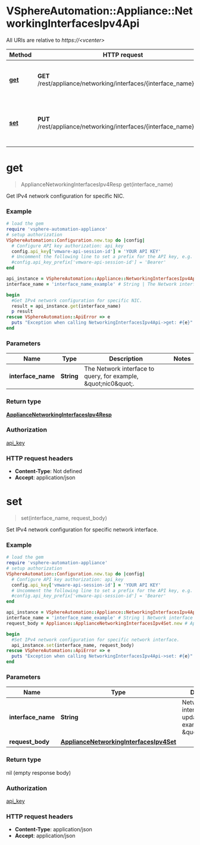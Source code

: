 # VSphereAutomation::Appliance::NetworkingInterfacesIpv4Api

All URIs are relative to *https://&lt;vcenter&gt;*

Method | HTTP request | Description
------------- | ------------- | -------------
[**get**](NetworkingInterfacesIpv4Api.md#get) | **GET** /rest/appliance/networking/interfaces/{interface_name}/ipv4 | Get IPv4 network configuration for specific NIC.
[**set**](NetworkingInterfacesIpv4Api.md#set) | **PUT** /rest/appliance/networking/interfaces/{interface_name}/ipv4 | Set IPv4 network configuration for specific network interface.


# **get**
> ApplianceNetworkingInterfacesIpv4Resp get(interface_name)

Get IPv4 network configuration for specific NIC.

### Example
```ruby
# load the gem
require 'vsphere-automation-appliance'
# setup authorization
VSphereAutomation::Configuration.new.tap do |config|
  # Configure API key authorization: api_key
  config.api_key['vmware-api-session-id'] = 'YOUR API KEY'
  # Uncomment the following line to set a prefix for the API key, e.g. 'Bearer' (defaults to nil)
  #config.api_key_prefix['vmware-api-session-id'] = 'Bearer'
end

api_instance = VSphereAutomation::Appliance::NetworkingInterfacesIpv4Api.new
interface_name = 'interface_name_example' # String | The Network interface to query, for example, \"nic0\".

begin
  #Get IPv4 network configuration for specific NIC.
  result = api_instance.get(interface_name)
  p result
rescue VSphereAutomation::ApiError => e
  puts "Exception when calling NetworkingInterfacesIpv4Api->get: #{e}"
end
```

### Parameters

Name | Type | Description  | Notes
------------- | ------------- | ------------- | -------------
 **interface_name** | **String**| The Network interface to query, for example, \&quot;nic0\&quot;. | 

### Return type

[**ApplianceNetworkingInterfacesIpv4Resp**](ApplianceNetworkingInterfacesIpv4Resp.md)

### Authorization

[api_key](../README.md#api_key)

### HTTP request headers

 - **Content-Type**: Not defined
 - **Accept**: application/json



# **set**
> set(interface_name, request_body)

Set IPv4 network configuration for specific network interface.

### Example
```ruby
# load the gem
require 'vsphere-automation-appliance'
# setup authorization
VSphereAutomation::Configuration.new.tap do |config|
  # Configure API key authorization: api_key
  config.api_key['vmware-api-session-id'] = 'YOUR API KEY'
  # Uncomment the following line to set a prefix for the API key, e.g. 'Bearer' (defaults to nil)
  #config.api_key_prefix['vmware-api-session-id'] = 'Bearer'
end

api_instance = VSphereAutomation::Appliance::NetworkingInterfacesIpv4Api.new
interface_name = 'interface_name_example' # String | Network interface to update, for example, \"nic0\".
request_body = Appliance::ApplianceNetworkingInterfacesIpv4Set.new # ApplianceNetworkingInterfacesIpv4Set | 

begin
  #Set IPv4 network configuration for specific network interface.
  api_instance.set(interface_name, request_body)
rescue VSphereAutomation::ApiError => e
  puts "Exception when calling NetworkingInterfacesIpv4Api->set: #{e}"
end
```

### Parameters

Name | Type | Description  | Notes
------------- | ------------- | ------------- | -------------
 **interface_name** | **String**| Network interface to update, for example, \&quot;nic0\&quot;. | 
 **request_body** | [**ApplianceNetworkingInterfacesIpv4Set**](ApplianceNetworkingInterfacesIpv4Set.md)|  | 

### Return type

nil (empty response body)

### Authorization

[api_key](../README.md#api_key)

### HTTP request headers

 - **Content-Type**: application/json
 - **Accept**: application/json



